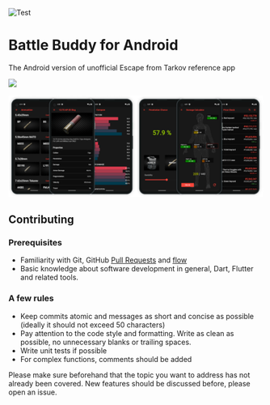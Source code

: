 ![Test](https://github.com/battle-buddy/battlebuddy-android/workflows/Test/badge.svg)

# Battle Buddy for Android

The Android version of unofficial Escape from Tarkov reference app

<p align="left">
<a alt="Get it on Google Play" target="_blank" href="https://play.google.com/store/apps/details?id=com.veritas.battlebuddy">
<img src="https://raw.githubusercontent.com/steverichey/google-play-badge-svg/master/img/en_get.svg" width="25%">
</a>
</p>

![app preview](media/app_preview.png)

## Contributing

### Prerequisites

- Familiarity with Git, GitHub [Pull Requests](https://docs.github.com/en/free-pro-team@latest/github/collaborating-with-issues-and-pull-requests/about-pull-requests) and [flow](https://guides.github.com/introduction/flow/)
- Basic knowledge about software development in general, Dart, Flutter and related tools.

### A few rules

- Keep commits atomic and messages as short and concise as possible (ideally it should not exceed 50 characters)
- Pay attention to the code style and formatting. Write as clean as possible, no unnecessary blanks or trailing spaces.
- Write unit tests if possible
- For complex functions, comments should be added

Please make sure beforehand that the topic you want to address has not already been covered. New features should be discussed before, please open an issue.
